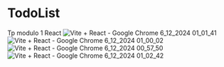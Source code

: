 # TodoList
Tp modulo 1 React
![Vite + React - Google Chrome 6_12_2024 01_01_41](https://github.com/user-attachments/assets/7eca818e-c34c-46bb-85d9-78e90019bfd7)
![Vite + React - Google Chrome 6_12_2024 01_00_02](https://github.com/user-attachments/assets/51dba38e-8db4-4c17-800d-2899b75687d5)
![Vite + React - Google Chrome 6_12_2024 00_57_50](https://github.com/user-attachments/assets/c7747e6c-4ca2-4404-9a6a-45c450dbb7fb)
![Vite + React - Google Chrome 6_12_2024 01_02_42](https://github.com/user-attachments/assets/41411034-caeb-4b96-8f87-b7de859b06be)
